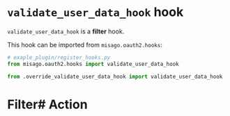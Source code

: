 # `validate_user_data_hook` hook

`validate_user_data_hook` is a **filter** hook.

This hook can be imported from `misago.oauth2.hooks`:

```python
# exaple_plugin/register_hooks.py
from misago.oauth2.hooks import validate_user_data_hook

from .override_validate_user_data_hook import validate_user_data_hook
```


# Filter# Action